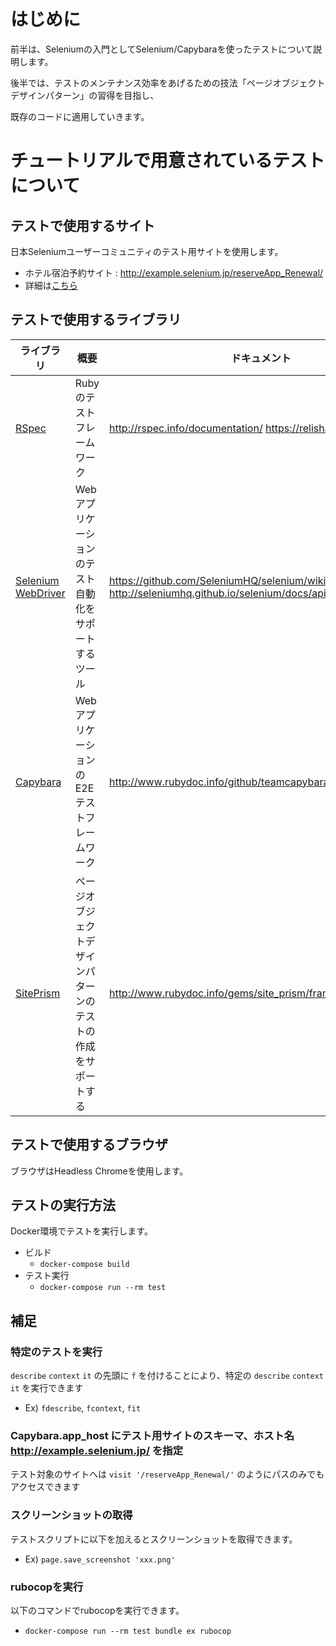 # はじめに

前半は、Seleniumの入門としてSelenium/Capybaraを使ったテストについて説明します。

後半では、テストのメンテナンス効率をあげるための技法「ページオブジェクトデザインパターン」の習得を目指し、

既存のコードに適用していきます。

# チュートリアルで用意されているテストについて

## テストで使用するサイト

日本Seleniumユーザーコミュニティのテスト用サイトを使用します。

- ホテル宿泊予約サイト : http://example.selenium.jp/reserveApp_Renewal/
- 詳細は[こちら](https://sites.google.com/site/seleniumjp/test-site)

## テストで使用するライブラリ

ライブラリ|概要|ドキュメント
---|---|---
[RSpec](http://rspec.info/)|Rubyのテストフレームワーク|http://rspec.info/documentation/ https://relishapp.com/rspec
[Selenium WebDriver](https://www.seleniumhq.org/projects/webdriver/)|Webアプリケーションのテスト自動化をサポートするツール|https://github.com/SeleniumHQ/selenium/wiki/Ruby-Bindings http://seleniumhq.github.io/selenium/docs/api/rb/index.html
[Capybara](http://teamcapybara.github.io/capybara/)|WebアプリケーションのE2Eテストフレームワーク|http://www.rubydoc.info/github/teamcapybara/capybara/master
[SitePrism](https://github.com/natritmeyer/site_prism)|ページオブジェクトデザインパターンのテストの作成をサポートする|http://www.rubydoc.info/gems/site_prism/frames

## テストで使用するブラウザ

ブラウザはHeadless Chromeを使用します。

## テストの実行方法

Docker環境でテストを実行します。

- ビルド
  - `docker-compose build`
- テスト実行
  - `docker-compose run --rm test`

## 補足

### 特定のテストを実行

`describe` `context` `it` の先頭に `f` を付けることにより、特定の `describe` `context` `it` を実行できます
- Ex) `fdescribe`, `fcontext`, `fit`

### Capybara.app_host にテスト用サイトのスキーマ、ホスト名 http://example.selenium.jp/ を指定

テスト対象のサイトへは `visit '/reserveApp_Renewal/'` のようにパスのみでもアクセスできます

### スクリーンショットの取得

テストスクリプトに以下を加えるとスクリーンショットを取得できます。
- Ex) `page.save_screenshot 'xxx.png'`

### rubocopを実行

以下のコマンドでrubocopを実行できます。
- `docker-compose run --rm test bundle ex rubocop`
